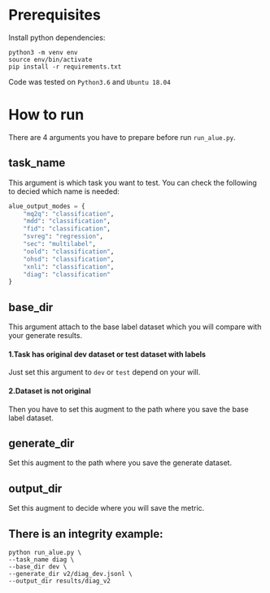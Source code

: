 # Prerequisites
Install python dependencies:

```
python3 -m venv env
source env/bin/activate
pip install -r requirements.txt
```

Code was tested on `Python3.6` and `Ubuntu 18.04`

# How to run
There are 4 arguments you have to prepare before run `run_alue.py`.    

## task_name
This argument is which task you want to test.  You can check the following to decied which name is needed:
```python
alue_output_modes = {
    "mq2q": "classification",
    "mdd": "classification",
    "fid": "classification",
    "svreg": "regression",
    "sec": "multilabel",
    "oold": "classification",
    "ohsd": "classification",
    "xnli": "classification",
    "diag": "classification"
}
```
## base_dir
This argument attach to the base label dataset which you will compare with your generate results.  

#### 1.Task has original dev dataset or test dataset with labels
 Just set this argument to `dev` or `test` depend on your will.  

#### 2.Dataset is not original
Then you have to set this augment to the path where you save the base label dataset.    

## generate_dir
Set this augment to the path where you save the generate dataset.  
## output_dir
Set this augment to decide where you will save the metric.
## There is an integrity example:  
```dos
python run_alue.py \
--task_name diag \
--base_dir dev \
--generate_dir v2/diag_dev.jsonl \
--output_dir results/diag_v2
```
    
